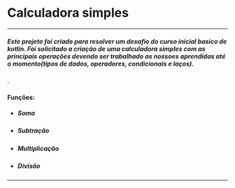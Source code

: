 # Calculadora simples
---
##### Este projeto foi criado para resolver um desafio do curso inicial basico de kotlin. Foi solicitado a criação de uma calculadora simples com as principais operações devendo ser trabalhado as nossoes aprendidas até o momento(tipos de dados, operadores, condicionais e laços).
.
#### Funções:
* ##### Soma 
* ##### Subtração 
* ##### Multiplicação
* ##### Divisão 

---



